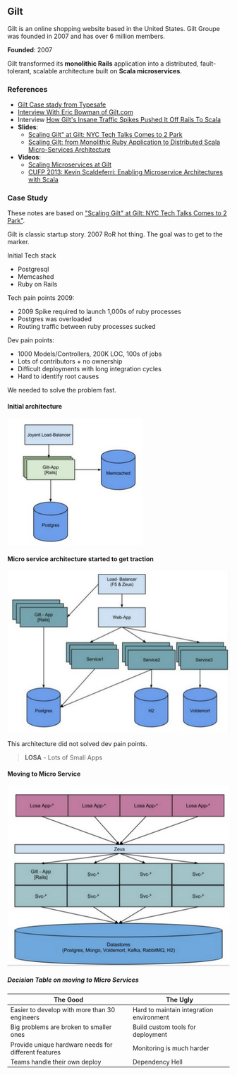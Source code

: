 ## Gilt

Gilt is an online shopping website based in the United States. Gilt Groupe was founded in 2007 and has over 6 million members.

**Founded**: 2007

Gilt transformed its **monolithic Rails** application into a distributed, fault-tolerant, scalable architecture built on **Scala microservices**.

### References
- [Gilt Case stady from Typesafe](http://downloads.typesafe.com/website/casestudies/Gilt-Live-Case-Study-v1.3.pdf)
- [Interview With Eric Bowman of Gilt.com](http://code.tutsplus.com/articles/interview-with-eric-bowman-of-giltcom--net-35653)
- Interview [How Gilt's Insane Traffic Spikes Pushed It Off Rails To Scala](http://readwrite.com/2014/05/08/gilt-eric-bowman-interview-scala-rails-jvm-reactive-platform)
- **Slides**:
  - [Scaling Gilt" at Gilt: NYC Tech Talks Comes to 2 Park](http://www.slideshare.net/LappleApple/gilt-from-monolith-ruby-app-to-micro-service-scala-service-architecture)
  - [Scaling Gilt: from Monolithic Ruby Application to Distributed Scala Micro-Services Architecture](http://www.slideshare.net/InfoQ/scaling-gilt-from-monolithic-ruby-application-to-distributed-scala-microservices-architecture)
- **Videos**:
  - [Scaling Microservices at Gilt](https://www.youtube.com/watch?v=ZxE_wLWu1x4)
  - [CUFP 2013: Kevin Scaldeferri: Enabling Microservice Architectures with Scala](https://www.youtube.com/watch?v=EDbO47MKljQ)

### Case Study

These notes are based on ["Scaling Gilt" at Gilt: NYC Tech Talks Comes to 2 Park"][1].

Gilt is classic startup story.
2007 RoR hot thing. The goal was to get to the marker.

Initial Tech stack
- Postgresql
- Memcashed
- Ruby on Rails

Tech pain points 2009:
- 2009 Spike required to launch 1,000s of ruby processes
- Postgres was overloaded
- Routing traffic between ruby processes sucked

Dev pain points:
- 1000 Models/Controllers, 200K LOC, 100s of jobs
- Lots of contributors + no ownership
- Difficult deployments with long integration cycles
- Hard to identify root causes

We needed to solve the problem fast.

#### Initial architecture

![](images/gilt/pic1.jpg)


#### Micro service architecture started to get traction

![](images/gilt/pic2.jpg)

This architecture did not solved dev pain points.

> **LOSA** - Lots of Small Apps

#### Moving to Micro Service

![](images/gilt/pic3.png)


##### Decision Table on moving to Micro Services

The Good | The Ugly
--- | ---
Easier to develop with more than 30 engineers | Hard to maintain integration environment
Big problems are broken to smaller ones | Build custom tools for deployment
Provide unique hardware needs for different features | Monitoring is much harder
Teams handle their own deploy | Dependency Hell




[1]: http://tech.gilt.com/post/73434506726/scaling-gilt-at-gilt-nyc-tech-talks-comes-to-2

